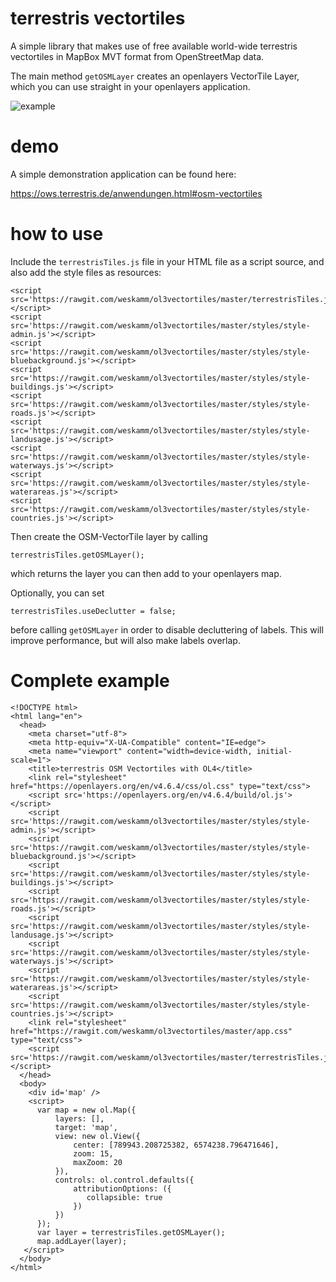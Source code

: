 # terrestris vectortiles
A simple library that makes use of free available world-wide terrestris vectortiles in MapBox MVT format from OpenStreetMap data.

The main method `getOSMLayer` creates an openlayers VectorTile Layer, which you
can use straight in your openlayers application.

![example](https://rawgit.com/weskamm/ol3vectortiles/master/terrestris-vectortiles.png "Example")

# demo
A simple demonstration application can be found here:

https://ows.terrestris.de/anwendungen.html#osm-vectortiles

# how to use
Include the `terrestrisTiles.js` file in your HTML file as a script source,
and also add the style files as resources:

```
<script src='https://rawgit.com/weskamm/ol3vectortiles/master/terrestrisTiles.js'></script>
<script src='https://rawgit.com/weskamm/ol3vectortiles/master/styles/style-admin.js'></script>
<script src='https://rawgit.com/weskamm/ol3vectortiles/master/styles/style-bluebackground.js'></script>
<script src='https://rawgit.com/weskamm/ol3vectortiles/master/styles/style-buildings.js'></script>
<script src='https://rawgit.com/weskamm/ol3vectortiles/master/styles/style-roads.js'></script>
<script src='https://rawgit.com/weskamm/ol3vectortiles/master/styles/style-landusage.js'></script>
<script src='https://rawgit.com/weskamm/ol3vectortiles/master/styles/style-waterways.js'></script>
<script src='https://rawgit.com/weskamm/ol3vectortiles/master/styles/style-waterareas.js'></script>
<script src='https://rawgit.com/weskamm/ol3vectortiles/master/styles/style-countries.js'></script>
```

Then create the OSM-VectorTile layer by calling
```
terrestrisTiles.getOSMLayer();
```
which returns the layer you can then add to your openlayers map.

Optionally, you can set
```
terrestrisTiles.useDeclutter = false;
```
before calling `getOSMLayer` in order to disable decluttering of labels. This will improve performance, but will also make labels overlap.

# Complete example
```
<!DOCTYPE html>
<html lang="en">
  <head>
    <meta charset="utf-8">
    <meta http-equiv="X-UA-Compatible" content="IE=edge">
    <meta name="viewport" content="width=device-width, initial-scale=1">
    <title>terrestris OSM Vectortiles with OL4</title>
    <link rel="stylesheet" href="https://openlayers.org/en/v4.6.4/css/ol.css" type="text/css">
    <script src='https://openlayers.org/en/v4.6.4/build/ol.js'></script>
    <script src='https://rawgit.com/weskamm/ol3vectortiles/master/styles/style-admin.js'></script>
    <script src='https://rawgit.com/weskamm/ol3vectortiles/master/styles/style-bluebackground.js'></script>
    <script src='https://rawgit.com/weskamm/ol3vectortiles/master/styles/style-buildings.js'></script>
    <script src='https://rawgit.com/weskamm/ol3vectortiles/master/styles/style-roads.js'></script>
    <script src='https://rawgit.com/weskamm/ol3vectortiles/master/styles/style-landusage.js'></script>
    <script src='https://rawgit.com/weskamm/ol3vectortiles/master/styles/style-waterways.js'></script>
    <script src='https://rawgit.com/weskamm/ol3vectortiles/master/styles/style-waterareas.js'></script>
    <script src='https://rawgit.com/weskamm/ol3vectortiles/master/styles/style-countries.js'></script>
    <link rel="stylesheet" href="https://rawgit.com/weskamm/ol3vectortiles/master/app.css" type="text/css">
    <script src='https://rawgit.com/weskamm/ol3vectortiles/master/terrestrisTiles.js'></script>
  </head>
  <body>
    <div id='map' />
    <script>
      var map = new ol.Map({
          layers: [],
          target: 'map',
          view: new ol.View({
              center: [789943.208725382, 6574238.796471646],
              zoom: 15,
              maxZoom: 20
          }),
          controls: ol.control.defaults({
              attributionOptions: ({
                 collapsible: true
              })
          })
      });
      var layer = terrestrisTiles.getOSMLayer();
      map.addLayer(layer);
   </script>
  </body>
</html>
```
